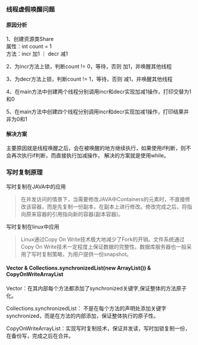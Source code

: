 ### 线程虚假唤醒问题

#### 原因分析
1、创建资源类Share  
属性：int count = 1  
方法：incr 加1 ｜ decr 减1

2、为incr方法上锁，判断count != 0，等待，否则 加1，并唤醒其他线程

3、为decr方法上锁，判断count != 1，等待，否则 减1，并唤醒其他线程

4、在main方法中创建两个线程分别调用incr和decr实现加减1操作，打印交替为1和0

5、在main方法中创建四个线程分别调用incr和decr实现加减1操作，打印结果并非为0和1

#### 解决方案

主要原因就是线程唤醒之后，会在被唤醒的地方继续执行，如果使用if判断，则不会再次执行if判断，而直接执行加减操作，
解决的方案就是使用while。



### 写时复制原理
写时复制在JAVA中的应用
> 在并发访问的情景下，当需要修改JAVA中Containers的元素时，不直接修改该容器，而是先复制一份副本，在副本上进行修改。修改完成之后，将指向原来容器的引用指向新的容器(副本容器)。

写时复制在linux中应用
> Linux通过Copy On Write技术极大地减少了Fork的开销。文件系统通过Copy On Write技术一定程度上保证数据的完整性。数据库服务器也一般采用了写时复制策略，为用户提供一份snapshot。


#### Vector & Collections.synchronizedList(new ArrayList()) & CopyOnWriteArrayList

Vector：在其内部每个方法都添加了synchronized关键字,保证整体的方法原子化。

Collections.synchronizedList： 不是在每个方法的声明处添加关键字synchronized，而是在方法的内部添加，保证整体执行的原子性。

CopyOnWriteArrayList：实现写时复制技术，保证并发读，写时加锁复制一份，在备份写，完成之后在合并。













